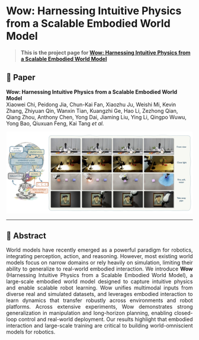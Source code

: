# Wow: Harnessing Intuitive Physics from a Scalable Embodied World Model

> **This is the project page for [Wow: Harnessing Intuitive Physics from a Scalable Embodied World Model](https://wow-world-model.github.io/)**

## 📖 Paper

**Wow: Harnessing Intuitive Physics from a Scalable Embodied World Model**  
Xiaowei Chi, Peidong Jia, Chun-Kai Fan, Xiaozhu Ju, Weishi Mi, Kevin Zhang, Zhiyuan Qin, Wanxin Tian, Kuangzhi Ge, Hao Li, Zezhong Qian, Qiang Zhou, Anthony Chen, Yong Dai, Jiaming Liu, Ying Li, Qingpo Wuwu, Yong Bao, Qiuxuan Feng, Kai Tang *et al.*  

![Wow Teaser](./figs/teaser.png)

---

## 🔑 Abstract

<p style="text-align: justify;">
World models have recently emerged as a powerful paradigm for robotics, integrating perception, action, and reasoning. However, most existing world models focus on narrow domains or rely heavily on simulation, limiting their ability to generalize to real-world embodied interaction. We introduce <strong>Wow</strong> (Harnessing Intuitive Physics from a Scalable Embodied World Model), a large-scale embodied world model designed to capture intuitive physics and enable scalable robot learning. Wow unifies multimodal inputs from diverse real and simulated datasets, and leverages embodied interaction to learn dynamics that transfer robustly across environments and robot platforms. Across extensive experiments, Wow demonstrates strong generalization in manipulation and long-horizon planning, enabling closed-loop control and real-world deployment. Our results highlight that embodied interaction and large-scale training are critical to building world-omniscient models for robotics.
</p>